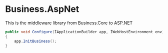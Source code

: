 # Business.AspNet
This is the middleware library from Business.Core to ASP.NET

```C#
public void Configure(IApplicationBuilder app, IWebHostEnvironment env)
{
    app.InitBusiness();
}
```